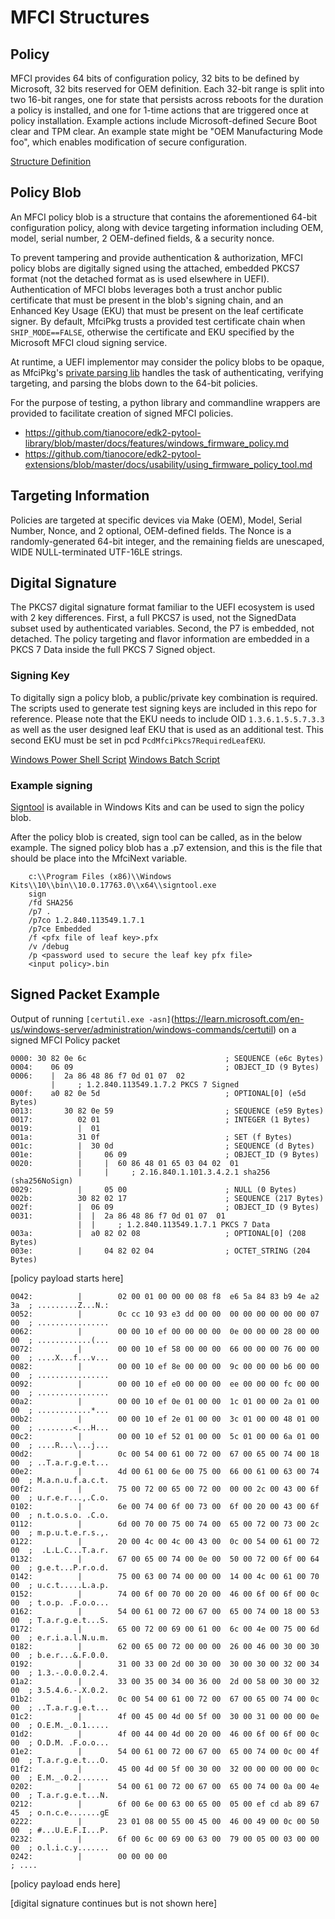 # MFCI Structures

## Policy

MFCI provides 64 bits of configuration policy, 32 bits to be defined by Microsoft, 32 bits reserved
for OEM definition. Each 32-bit range is split into two 16-bit ranges, one for state that
persists across reboots for the duration a policy is installed, and one for 1-time actions that are
triggered once at policy installation. Example actions include Microsoft-defined Secure Boot clear
and TPM clear. An example state might be "OEM Manufacturing Mode foo", which enables modification of
secure configuration.  

[Structure Definition](../Include/MfciPolicyType.h)

## Policy Blob

An MFCI policy blob is a structure that contains the aforementioned 64-bit configuration policy,
along with device targeting information including OEM, model, serial number, 2 OEM-defined fields,
& a security nonce.  

To prevent tampering and provide authentication & authorization, MFCI policy blobs are digitally
signed using the attached, embedded PKCS7 format (not the detached format as is used elsewhere in UEFI).
Authentication of MFCI blobs leverages both a trust anchor public certificate that must be present
in the blob's signing chain, and an Enhanced Key Usage (EKU) that must be present on the leaf
certificate signer. By default, MfciPkg trusts a provided test certificate chain when
```SHIP_MODE==FALSE```, otherwise the certificate and EKU specified by the Microsoft MFCI cloud
signing service.

At runtime, a UEFI implementor may consider the policy blobs to be opaque, as MfciPkg's
[private parsing lib](../Private/Library/MfciPolicyParsingLib) handles
the task of authenticating, verifying targeting, and parsing the blobs down to the 64-bit policies.

For the purpose of testing, a python library and commandline wrappers are provided to facilitate
creation of signed MFCI policies.

* <https://github.com/tianocore/edk2-pytool-library/blob/master/docs/features/windows_firmware_policy.md>
* <https://github.com/tianocore/edk2-pytool-extensions/blob/master/docs/usability/using_firmware_policy_tool.md>

## Targeting Information

Policies are targeted at specific devices via Make (OEM), Model, Serial Number, Nonce, and 2
optional, OEM-defined fields.  The Nonce is a randomly-generated 64-bit integer, and the
remaining fields are unescaped, WIDE NULL-terminated UTF-16LE strings.

## Digital Signature

The PKCS7 digital signature format familiar to the UEFI ecosystem is used with 2 key differences.
First, a full PKCS7 is used, not the SignedData subset used by authenticated variables.  Second,
the P7 is embedded, not detached.  The policy targeting and flavor information are embedded in a
PKCS 7 Data inside the full PKCS 7 Signed object.

### Signing Key

To digitally sign a policy blob, a public/private key combination is required.  The scripts
used to generate test signing keys are included in this repo for reference. Please note that the EKU
needs to include OID `1.3.6.1.5.5.7.3.3` as well as the user designed leaf EKU that is used as an
additional test.  This second EKU must be set in pcd `PcdMfciPkcs7RequiredLeafEKU`.

[Windows Power Shell Script](../UnitTests/MfciPolicyParsingUnitTest/data/certs/CreateCertificates.ps1)
[Windows Batch Script](../UnitTests/MfciPolicyParsingUnitTest/data/certs/MakeChainingCerts.bat)

### Example signing

[Signtool](https://learn.microsoft.com/en-us/windows/win32/seccrypto/signtool) is available in Windows Kits
and can be used to sign the policy blob.

After the policy blob is created, sign tool can be called, as in the below example. The signed policy blob
has a .p7 extension, and this is the file that should be place into the MfciNext variable.

```
    c:\\Program Files (x86)\\Windows Kits\\10\\bin\\10.0.17763.0\\x64\\signtool.exe
    sign 
    /fd SHA256 
    /p7 .
    /p7co 1.2.840.113549.1.7.1
    /p7ce Embedded
    /f <pfx file of leaf key>.pfx
    /v /debug 
    /p <password used to secure the leaf key pfx file>
    <input policy>.bin
```

## Signed Packet Example

Output of running `[certutil.exe -asn]`(<https://learn.microsoft.com/en-us/windows-server/administration/windows-commands/certutil>) on a signed MFCI Policy packet

```ASN
0000: 30 82 0e 6c                               ; SEQUENCE (e6c Bytes)
0004:    06 09                                  ; OBJECT_ID (9 Bytes)
0006:    |  2a 86 48 86 f7 0d 01 07  02
         |     ; 1.2.840.113549.1.7.2 PKCS 7 Signed
000f:    a0 82 0e 5d                            ; OPTIONAL[0] (e5d Bytes)
0013:       30 82 0e 59                         ; SEQUENCE (e59 Bytes)
0017:          02 01                            ; INTEGER (1 Bytes)
0019:          |  01
001a:          31 0f                            ; SET (f Bytes)
001c:          |  30 0d                         ; SEQUENCE (d Bytes)
001e:          |     06 09                      ; OBJECT_ID (9 Bytes)
0020:          |     |  60 86 48 01 65 03 04 02  01
               |     |     ; 2.16.840.1.101.3.4.2.1 sha256 (sha256NoSign)
0029:          |     05 00                      ; NULL (0 Bytes)
002b:          30 82 02 17                      ; SEQUENCE (217 Bytes)
002f:          |  06 09                         ; OBJECT_ID (9 Bytes)
0031:          |  |  2a 86 48 86 f7 0d 01 07  01
               |  |     ; 1.2.840.113549.1.7.1 PKCS 7 Data
003a:          |  a0 82 02 08                   ; OPTIONAL[0] (208 Bytes)
003e:          |     04 82 02 04                ; OCTET_STRING (204 Bytes)
```

[policy payload starts here]

```ASN
0042:          |        02 00 01 00 00 00 08 f8  e6 5a 84 83 b9 4e a2 3a  ; .........Z...N.:
0052:          |        0c cc 10 93 e3 dd 00 00  00 00 00 00 00 00 07 00  ; ................
0062:          |        00 00 10 ef 00 00 00 00  0e 00 00 00 28 00 00 00  ; ............(...
0072:          |        00 00 10 ef 58 00 00 00  66 00 00 00 76 00 00 00  ; ....X...f...v...
0082:          |        00 00 10 ef 8e 00 00 00  9c 00 00 00 b6 00 00 00  ; ................
0092:          |        00 00 10 ef e0 00 00 00  ee 00 00 00 fc 00 00 00  ; ................
00a2:          |        00 00 10 ef 0e 01 00 00  1c 01 00 00 2a 01 00 00  ; ............*...
00b2:          |        00 00 10 ef 2e 01 00 00  3c 01 00 00 48 01 00 00  ; ........<...H...
00c2:          |        00 00 10 ef 52 01 00 00  5c 01 00 00 6a 01 00 00  ; ....R...\...j...
00d2:          |        0c 00 54 00 61 00 72 00  67 00 65 00 74 00 18 00  ; ..T.a.r.g.e.t...
00e2:          |        4d 00 61 00 6e 00 75 00  66 00 61 00 63 00 74 00  ; M.a.n.u.f.a.c.t.
00f2:          |        75 00 72 00 65 00 72 00  00 00 2c 00 43 00 6f 00  ; u.r.e.r...,.C.o.
0102:          |        6e 00 74 00 6f 00 73 00  6f 00 20 00 43 00 6f 00  ; n.t.o.s.o. .C.o.
0112:          |        6d 00 70 00 75 00 74 00  65 00 72 00 73 00 2c 00  ; m.p.u.t.e.r.s.,.
0122:          |        20 00 4c 00 4c 00 43 00  0c 00 54 00 61 00 72 00  ;  .L.L.C...T.a.r.
0132:          |        67 00 65 00 74 00 0e 00  50 00 72 00 6f 00 64 00  ; g.e.t...P.r.o.d.
0142:          |        75 00 63 00 74 00 00 00  14 00 4c 00 61 00 70 00  ; u.c.t.....L.a.p.
0152:          |        74 00 6f 00 70 00 20 00  46 00 6f 00 6f 00 0c 00  ; t.o.p. .F.o.o...
0162:          |        54 00 61 00 72 00 67 00  65 00 74 00 18 00 53 00  ; T.a.r.g.e.t...S.
0172:          |        65 00 72 00 69 00 61 00  6c 00 4e 00 75 00 6d 00  ; e.r.i.a.l.N.u.m.
0182:          |        62 00 65 00 72 00 00 00  26 00 46 00 30 00 30 00  ; b.e.r...&.F.0.0.
0192:          |        31 00 33 00 2d 00 30 00  30 00 30 00 32 00 34 00  ; 1.3.-.0.0.0.2.4.
01a2:          |        33 00 35 00 34 00 36 00  2d 00 58 00 30 00 32 00  ; 3.5.4.6.-.X.0.2.
01b2:          |        0c 00 54 00 61 00 72 00  67 00 65 00 74 00 0c 00  ; ..T.a.r.g.e.t...
01c2:          |        4f 00 45 00 4d 00 5f 00  30 00 31 00 00 00 0e 00  ; O.E.M._.0.1.....
01d2:          |        4f 00 44 00 4d 00 20 00  46 00 6f 00 6f 00 0c 00  ; O.D.M. .F.o.o...
01e2:          |        54 00 61 00 72 00 67 00  65 00 74 00 0c 00 4f 00  ; T.a.r.g.e.t...O.
01f2:          |        45 00 4d 00 5f 00 30 00  32 00 00 00 00 00 0c 00  ; E.M._.0.2.......
0202:          |        54 00 61 00 72 00 67 00  65 00 74 00 0a 00 4e 00  ; T.a.r.g.e.t...N.
0212:          |        6f 00 6e 00 63 00 65 00  05 00 ef cd ab 89 67 45  ; o.n.c.e.......gE
0222:          |        23 01 08 00 55 00 45 00  46 00 49 00 0c 00 50 00  ; #...U.E.F.I...P.
0232:          |        6f 00 6c 00 69 00 63 00  79 00 05 00 03 00 00 00  ; o.l.i.c.y.......
0242:          |        00 00 00 00                                       ; ....
```

[policy payload ends here]

[digital signature continues but is not shown here]
